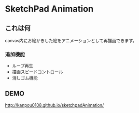 # SketchPad Animation

## これは何
canvas内にお絵かきした絵をアニメーションとして再描画できます。  

### 追加機能
* ループ再生 
* 描画スピードコントロール
* 消しゴム機能

## DEMO
http://kanpou0108.github.io/sketchpadAnimation/
